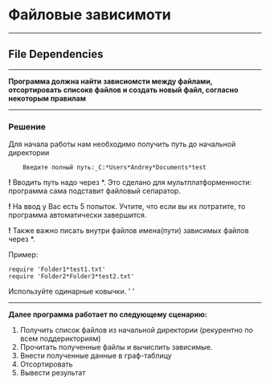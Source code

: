 # Файловые зависимоти

---
## File Dependencies

---
**Программа должна найти зависиомсти между файлами, 
отсортировать списокв файлов и создать новый файл, согласно некоторым правилам**

---

### Решение

Для начала работы нам необходимо получить путь до начальной директории

        Введите полный путь:_C:*Users*Andrey*Documents*test

**!** Вводить путь надо через *. Это сделано для мультплатформенности: программа сама подставит файловый сепаратор.

**!** На ввод у Вас есть 5 попыток. Учтите, что если вы их потратите, то программа автоматически завершится.

**!** Также важно писать внутри файлов имена(пути) зависимых файлов через *.

Пример: 
        
    require 'Folder1*test1.txt'
    require 'Folder2*Folder3*test2.txt'

Используйте одинарные ковычки. ' '

---

**Далее программа работает по следующему сценарию:**

1. Получить список файлов из начальной директории (рекурентно по всем поддерикториям)
2. Прочитать полученные файлы и вычислить зависимые.
3. Внести полученные данные в граф-таблицу
4. Отсортировать
5. Вывести результат


